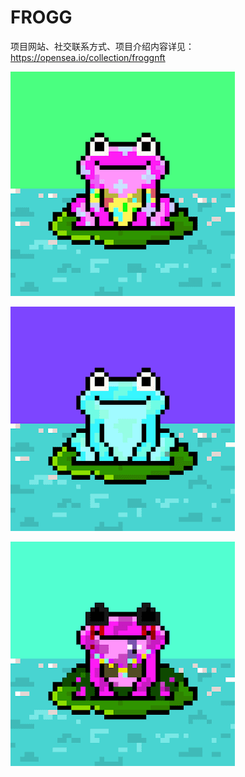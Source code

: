 # FROGG

项目网站、社交联系方式、项目介绍内容详见：https://opensea.io/collection/froggnft



![nft](01.png)

![nft](02.png)

![nft](03.png)





